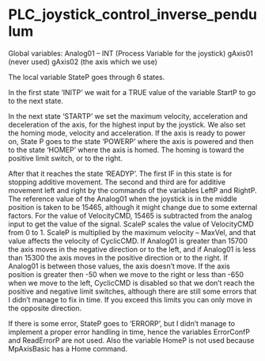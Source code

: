 # PLC_joystick_control_inverse_pendulum

Global variables:
	Analog01 – INT (Process Variable for the joystick)
	gAxis01 (never used)
	gAxis02 (the axis which we use)
  
The local variable StateP goes through 6 states.

In the first state ‘INITP’ we wait for a TRUE value of the variable StartP to go to the next state.

In the next state ‘STARTP’ we set the maximum velocity, acceleration and deceleration of the axis, for the highest input by the joystick. 
We also set the homing mode, velocity and acceleration. 
If the axis is ready to power on, State P goes to the state ‘POWERP’ where the axis is powered and then to the state ‘HOMEP’ where the axis is homed. 
The homing is toward the positive limit switch, or to the right.

After that it reaches the state ‘READYP’. 
The first IF in this state is for stopping additive movement. 
The second and third are for additive movement left and right by the commands of the variables LeftP and RightP.
The reference value of the Analog01 when the joystick is in the middle position is taken to be 15465, although it might change due to some external factors. 
For the value of VelocityCMD, 15465 is subtracted from the analog input to get the value of the signal. 
ScaleP scales the value of VelocityCMD from 0 to 1. 
ScaleP is multiplied by the maximum velocity – MaxVel, and that value affects the velocity of CyclicCMD. 
If Analog01 is greater than 15700 the axis moves in the negative direction or to the left, and if Analog01 is less than 15300 the axis moves in the positive direction or to the right. 
If Analog01 is between those values, the axis doesn’t move. 
If the axis position is greater then -50 when we move to the right or less than -650 when we move to the left, CyclicCMD is disabled so that we don’t reach the positive and negative limit switches, although there are still some errors that I didn’t manage to fix in time. 
If you exceed this limits you can only move in the opposite direction.


If there is some error, StateP goes to ‘ERRORP’, but I didn’t manage to implement a proper error handling in time, hence the variables ErrorConfP and ReadErrorP are not used. 
Also the variable HomeP is not used because MpAxisBasic has a Home command.
